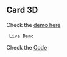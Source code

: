 ## Card 3D

Check the [demo here](https://card-3d.vercel.app/)
 
 ```
  Live Demo
 ```
 
Check the [Code](https://github.com/LuisSilvah/Mini-projetos/tree/main/Card%203D)
